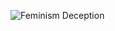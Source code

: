 ![Feminism Deception](https://global.discourse-cdn.com/eveonline/original/4X/b/c/8/bc8ab56479abf9273386e2c2a6b835454b18f34d.jpeg)
